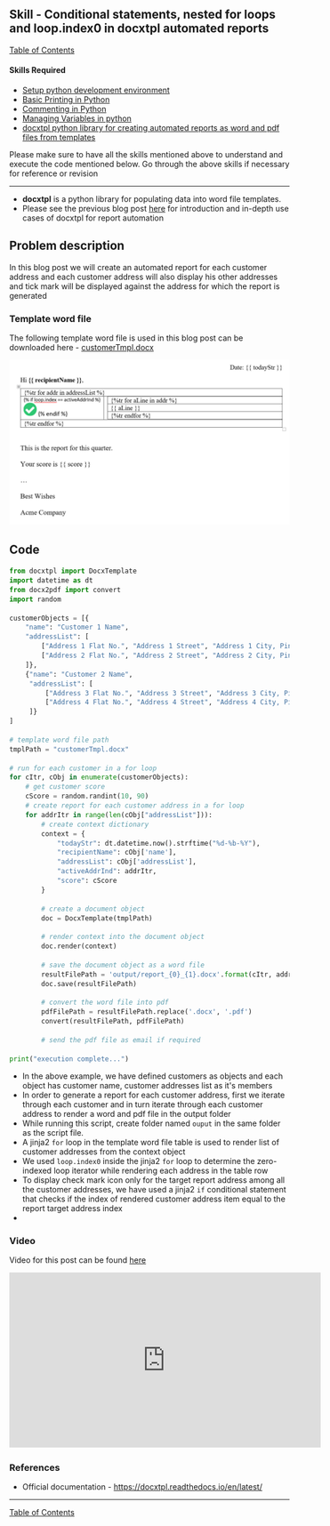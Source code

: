 ## Skill - Conditional statements, nested for loops and loop.index0 in docxtpl automated reports

[Table of Contents](https://nagasudhir.blogspot.com/2020/04/taming-python-table-of-contents.html)

#### Skills Required
* [Setup python development environment](https://nagasudhir.blogspot.com/2020/04/setup-python-development-environment_14.html)
* [Basic Printing in Python](https://nagasudhir.blogspot.com/2020/04/basic-printing-in-python.html)
* [Commenting in Python](https://nagasudhir.blogspot.com/2020/04/comments-in-python.html)
* [Managing Variables in python](https://nagasudhir.blogspot.com/2020/04/managing-variables-in-python.html)
* [docxtpl python library for creating automated reports as word and pdf files from templates](https://nagasudhir.blogspot.com/2021/10/docxtpl-python-library-for-creating.html)

Please make sure to have all the skills mentioned above to understand and execute the code mentioned below. Go through the above skills if necessary for reference or revision

<hr/>

* **docxtpl** is a python library for populating data into word file templates.
* Please see the previous blog post [here](https://nagasudhir.blogspot.com/2021/10/docxtpl-python-library-for-creating.html) for introduction and in-depth use cases of docxtpl for report automation

## Problem description
In this blog post we will create an automated report for each customer address and each customer address will also display his other addresses and tick mark will be displayed against the address for which the report is generated   

### Template word file
The following template word file is used in this blog post can be downloaded here - [customerTmpl.docx](https://github.com/nagasudhirpulla/taming_python/raw/master/blog/skills/assets/data/customerTmpl.docx)

![docxtpl_customer_template_0](https://github.com/nagasudhirpulla/taming_python/raw/master/blog/skills/assets/img/docxtpl_customer_template_0.png)
## Code 
```python
from docxtpl import DocxTemplate
import datetime as dt
from docx2pdf import convert
import random

customerObjects = [{
    "name": "Customer 1 Name",
    "addressList": [
        ["Address 1 Flat No.", "Address 1 Street", "Address 1 City, Pin code"],
        ["Address 2 Flat No.", "Address 2 Street", "Address 2 City, Pin code"],
    ]},
    {"name": "Customer 2 Name",
     "addressList": [
         ["Address 3 Flat No.", "Address 3 Street", "Address 3 City, Pin code"],
         ["Address 4 Flat No.", "Address 4 Street", "Address 4 City, Pin code"],
     ]}
]

# template word file path
tmplPath = "customerTmpl.docx"

# run for each customer in a for loop
for cItr, cObj in enumerate(customerObjects):
    # get customer score
    cScore = random.randint(10, 90)
    # create report for each customer address in a for loop
    for addrItr in range(len(cObj["addressList"])):
        # create context dictionary
        context = {
            "todayStr": dt.datetime.now().strftime("%d-%b-%Y"),
            "recipientName": cObj['name'],
            "addressList": cObj['addressList'],
            "activeAddrInd": addrItr,
            "score": cScore
        }

        # create a document object
        doc = DocxTemplate(tmplPath)

        # render context into the document object
        doc.render(context)

        # save the document object as a word file
        resultFilePath = 'output/report_{0}_{1}.docx'.format(cItr, addrItr)
        doc.save(resultFilePath)

        # convert the word file into pdf
        pdfFilePath = resultFilePath.replace('.docx', '.pdf')
        convert(resultFilePath, pdfFilePath)

        # send the pdf file as email if required

print("execution complete...")
```
* In the above example, we have defined customers as objects and each object has customer name, customer addresses list as it's members
* In order to generate a report for each customer address, first we iterate through each customer and in turn iterate through each customer address to render a word and pdf file in the output folder
* While running this script, create folder named ```ouput``` in the same folder as the script file.
* A jinja2 `for` loop in the template word file table is used to render list of customer addresses from the context object
* We used `loop.index0` inside the jinja2 `for` loop to determine the zero-indexed loop iterator while rendering each address in the table row 
* To display check mark icon only for the target report address among all the customer addresses, we have used a jinja2 `if` conditional statement that checks if the index of rendered customer address item equal to the report target address index
* 


### Video
Video for this post can be found [here](https://youtu.be/ZAVHbDB5yBQ)

<iframe width="560" height="315" src="https://www.youtube.com/embed/ZAVHbDB5yBQ" title="YouTube video player" frameborder="0" allow="accelerometer; autoplay; clipboard-write; encrypted-media; gyroscope; picture-in-picture" allowfullscreen></iframe>

### References
* Official documentation - https://docxtpl.readthedocs.io/en/latest/

<hr/>

[Table of Contents](https://nagasudhir.blogspot.com/2020/04/taming-python-table-of-contents.html)




<!--stackedit_data:
eyJoaXN0b3J5IjpbLTQ1NjI1NjQ3NCwtMTgzOTEzNTY2NCwzNj
U1ODQ2OTAsMjkxOTMyMTkzLDkzMTU2NzgwXX0=
-->